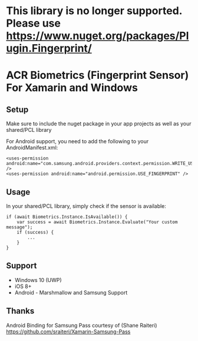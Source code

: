 # This library is no longer supported. Please use https://www.nuget.org/packages/Plugin.Fingerprint/

ACR Biometrics (Fingerprint Sensor) For Xamarin and Windows
===

## Setup

Make sure to include the nuget package in your app projects as well as your shared/PCL library

For Android support, you need to add the following to your AndroidManifest.xml:

    <uses-permission android:name="com.samsung.android.providers.context.permission.WRITE_USE_APP_FEATURE_SURVEY" />
    <uses-permission android:name="android.permission.USE_FINGERPRINT" />

## Usage

In your shared/PCL library, simply check if the sensor is available:

    if (await Biometrics.Instance.IsAvailable()) {
        var success = await Biometrics.Instance.Evaluate("Your custom message");
        if (success) {
            ...
        }
    }

## Support

* Windows 10 (UWP)
* iOS 8+
* Android - Marshmallow and Samsung Support

## Thanks

Android Binding for Samsung Pass courtesy of (Shane Raiteri)
https://github.com/sraiteri/Xamarin-Samsung-Pass
